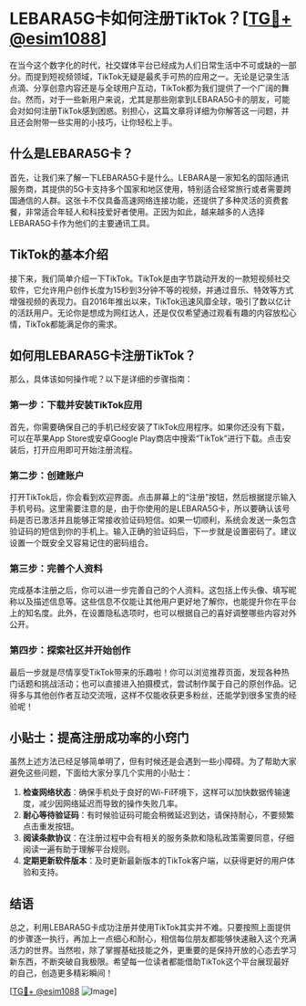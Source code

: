 # LEBARA5G卡如何注册TikTok？[[TG💪+ @esim1088](https://t.me/s/esim1088)]

在当今这个数字化的时代，社交媒体平台已经成为人们日常生活中不可或缺的一部分。而提到短视频领域，TikTok无疑是最炙手可热的应用之一。无论是记录生活点滴、分享创意内容还是与全球用户互动，TikTok都为我们提供了一个广阔的舞台。然而，对于一些新用户来说，尤其是那些刚拿到LEBARA5G卡的朋友，可能会对如何注册TikTok感到困惑。别担心，这篇文章将详细为你解答这一问题，并且还会附带一些实用的小技巧，让你轻松上手。

## 什么是LEBARA5G卡？

首先，让我们来了解一下LEBARA5G卡是什么。LEBARA是一家知名的国际通讯服务商，其提供的5G卡支持多个国家和地区使用，特别适合经常旅行或者需要跨国通信的人群。这张卡不仅具备高速网络连接功能，还提供了多种灵活的资费套餐，非常适合年轻人和科技爱好者使用。正因为如此，越来越多的人选择LEBARA5G卡作为他们的主要通讯工具。

## TikTok的基本介绍

接下来，我们简单介绍一下TikTok。TikTok是由字节跳动开发的一款短视频社交软件，它允许用户创作长度为15秒到3分钟不等的视频，并通过音乐、特效等方式增强视频的表现力。自2016年推出以来，TikTok迅速风靡全球，吸引了数以亿计的活跃用户。无论你是想成为网红达人，还是仅仅希望通过观看有趣的内容放松心情，TikTok都能满足你的需求。

## 如何用LEBARA5G卡注册TikTok？

那么，具体该如何操作呢？以下是详细的步骤指南：

### 第一步：下载并安装TikTok应用

首先，你需要确保自己的手机已经安装了TikTok应用程序。如果你还没有下载，可以在苹果App Store或安卓Google Play商店中搜索“TikTok”进行下载。点击安装后，打开应用即可开始注册流程。

### 第二步：创建账户

打开TikTok后，你会看到欢迎界面。点击屏幕上的“注册”按钮，然后根据提示输入手机号码。这里需要注意的是，由于你使用的是LEBARA5G卡，所以要确认该号码是否已激活并且能够正常接收验证码短信。如果一切顺利，系统会发送一条包含验证码的短信到你的手机上。输入正确的验证码后，下一步就是设置密码了。建议设置一个既安全又容易记住的密码组合。

### 第三步：完善个人资料

完成基本注册之后，你可以进一步完善自己的个人资料。这包括上传头像、填写昵称以及描述信息等。这些信息不仅能让其他用户更好地了解你，也能提升你在平台上的知名度。此外，在设置隐私选项时，也可以根据自己的喜好调整哪些内容对外公开。

### 第四步：探索社区并开始创作

最后一步就是尽情享受TikTok带来的乐趣啦！你可以浏览推荐页面，发现各种热门话题和挑战活动；也可以直接进入拍摄模式，尝试制作属于自己的原创作品。记得多与其他创作者互动交流哦，这样不仅能收获更多粉丝，还能学到很多宝贵的经验呢！

## 小贴士：提高注册成功率的小窍门

虽然上述方法已经足够简单明了，但有时候还是会遇到一些小障碍。为了帮助大家避免这些问题，下面给大家分享几个实用的小贴士：

1. **检查网络状态**：确保手机处于良好的Wi-Fi环境下，这样可以加快数据传输速度，减少因网络延迟而导致的操作失败几率。
2. **耐心等待验证码**：有时候验证码可能会稍微延迟到达，请保持耐心，不要频繁点击重发按钮。
3. **阅读条款协议**：在注册过程中会有相关的服务条款和隐私政策需要同意，仔细阅读一遍有助于理解平台规则。
4. **定期更新软件版本**：及时更新最新版本的TikTok客户端，以获得更好的用户体验和支持。

## 结语

总之，利用LEBARA5G卡成功注册并使用TikTok其实并不难。只要按照上面提供的步骤逐一执行，再加上一点细心和耐心，相信每位朋友都能够快速融入这个充满活力的世界。当然啦，除了掌握基础技能之外，更重要的是保持开放的心态去学习新东西，不断突破自我极限。希望每一位读者都能借助TikTok这个平台展现最好的自己，创造更多精彩瞬间！

[[TG💪+ @esim1088](https://t.me/s/esim1088) ![Image](https://i.postimg.cc/4NQfJmqS/Snipaste-2025-05-13-00-14-12.png)]